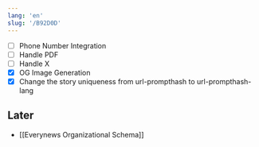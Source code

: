 ```yaml
---
lang: 'en'
slug: '/B92D0D'
---
```


- [ ] Phone Number Integration
- [ ] Handle PDF
- [ ] Handle X
- [x] OG Image Generation
- [x] Change the story uniqueness from url-prompthash to url-prompthash-lang

## Later

- [[Everynews Organizational Schema]]
